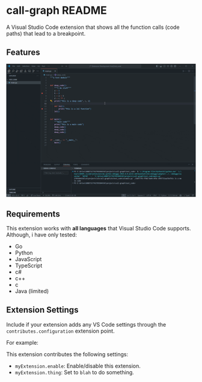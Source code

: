 # call-graph README

A Visual Studio Code extension that shows all the function calls (code paths) that lead to a breakpoint.

## Features

![Show the call path](./.docs/images/basic_example.gif)

## Requirements

This extension works with **all languages** that Visual Studio Code supports.
Although, i have only tested:

* Go
* Python
* JavaScript
* TypeScript
* c#
* c++
* c
* Java (limited)

## Extension Settings

Include if your extension adds any VS Code settings through the `contributes.configuration` extension point.

For example:

This extension contributes the following settings:

* `myExtension.enable`: Enable/disable this extension.
* `myExtension.thing`: Set to `blah` to do something.
